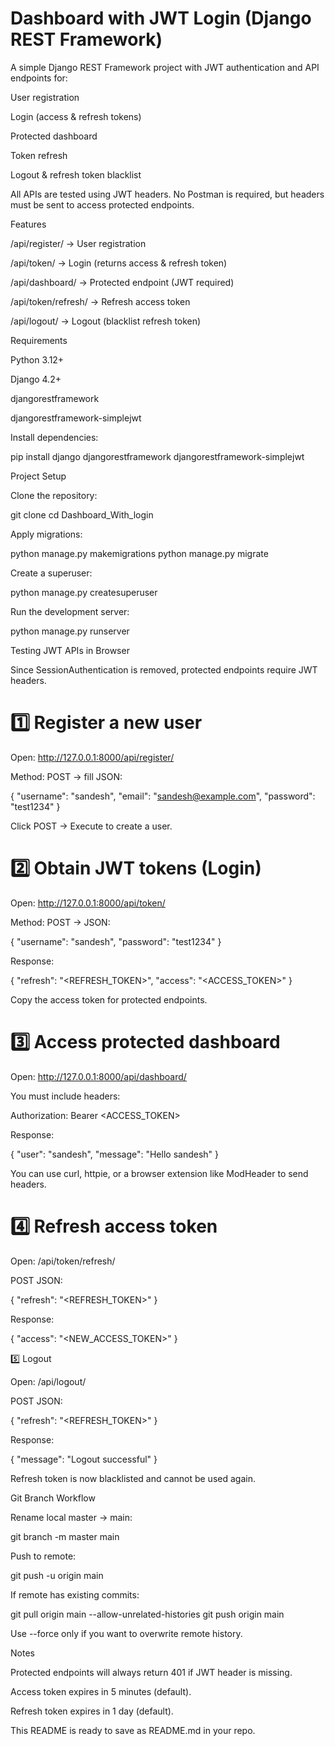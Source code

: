 # Dashboard with JWT Login (Django REST Framework)

A simple Django REST Framework project with JWT authentication and API endpoints for:

User registration

Login (access & refresh tokens)

Protected dashboard

Token refresh

Logout & refresh token blacklist

All APIs are tested using JWT headers. No Postman is required, but headers must be sent to access protected endpoints.

Features

/api/register/ → User registration

/api/token/ → Login (returns access & refresh token)

/api/dashboard/ → Protected endpoint (JWT required)

/api/token/refresh/ → Refresh access token

/api/logout/ → Logout (blacklist refresh token)

Requirements

Python 3.12+

Django 4.2+

djangorestframework

djangorestframework-simplejwt

Install dependencies:

pip install django djangorestframework djangorestframework-simplejwt

Project Setup

Clone the repository:

git clone <your-repo-url>
cd Dashboard_With_login

Apply migrations:

python manage.py makemigrations
python manage.py migrate

Create a superuser:

python manage.py createsuperuser

Run the development server:

python manage.py runserver

Testing JWT APIs in Browser

Since SessionAuthentication is removed, protected endpoints require JWT headers.

# 1️⃣ Register a new user

Open: http://127.0.0.1:8000/api/register/

Method: POST → fill JSON:

{
"username": "sandesh",
"email": "sandesh@example.com",
"password": "test1234"
}

Click POST → Execute to create a user.

# 2️⃣ Obtain JWT tokens (Login)

Open: http://127.0.0.1:8000/api/token/

Method: POST → JSON:

{
"username": "sandesh",
"password": "test1234"
}

Response:

{
"refresh": "<REFRESH_TOKEN>",
"access": "<ACCESS_TOKEN>"
}

Copy the access token for protected endpoints.

# 3️⃣ Access protected dashboard

Open: http://127.0.0.1:8000/api/dashboard/

You must include headers:

Authorization: Bearer <ACCESS_TOKEN>

Response:

{
"user": "sandesh",
"message": "Hello sandesh"
}

You can use curl, httpie, or a browser extension like ModHeader to send headers.

# 4️⃣ Refresh access token

Open: /api/token/refresh/

POST JSON:

{
"refresh": "<REFRESH_TOKEN>"
}

Response:

{
"access": "<NEW_ACCESS_TOKEN>"
}

5️⃣ Logout

Open: /api/logout/

POST JSON:

{
"refresh": "<REFRESH_TOKEN>"
}

Response:

{
"message": "Logout successful"
}

Refresh token is now blacklisted and cannot be used again.

Git Branch Workflow

Rename local master → main:

git branch -m master main

Push to remote:

git push -u origin main

If remote has existing commits:

git pull origin main --allow-unrelated-histories
git push origin main

Use --force only if you want to overwrite remote history.

Notes

Protected endpoints will always return 401 if JWT header is missing.

Access token expires in 5 minutes (default).

Refresh token expires in 1 day (default).

This README is ready to save as README.md in your repo.
